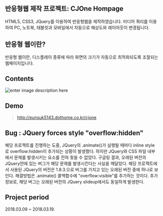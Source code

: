 ## 반응형웹 제작 프로젝트: CJOne Hompage
HTML5, CSS3, JQuery를 이용하여 반응형웹을 제작하였습니다.  미디어 쿼리를 이용하여 PC, 노트북, 태블릿과 모바일에서 자동으로 해상도와 레이아웃이 변경됩니다.


## 반응형 웹이란?
반응형 웹이란, 디스플레이 종류에 따라 화면의 크기가 자동으로 최적화되도록 조절되는 웹페이지입니다.


## Contents
![enter image description here](https://lh3.googleusercontent.com/kkY7_ELa6LRHUESCPqO7AlbOAtDiA-Y-jmiueAGcc7vmBpCTJ37NG5LF8koOSmkJNvtBBmvIiEX0 "responsiveWeb: cjone")


## Demo
>http://eunsuk5143.dothome.co.kr/cjone


## Bug : JQuery forces style "overflow:hidden"
해당 프로젝트를 진행하는 도중, JQuery의 .animate()가 실행될 때마다 inline style로 overflow:hidden이 추가되는 상황이 발생했다. 하지만 JQuery와 CSS 파일 내부에서 문제를 발생시키는 요소를 전혀 찾을 수 없었다.
구글링 결과, 오래된 버전의 JQuery안에 있는 버그가 해당 문제를 발생시킨다는 사실을 깨달았다. 해당 프로젝트에서 사용된 JQuery의 버전은 1.8.3.으로 버그를 가지고 있는 오래된 버전 중에 하나로 보인다. 해결방법은 .animate() 콜백함수에 "overflow:visible"를 추가하는 것이다.
추가정보로, 해당 버그는 오래된 버전의 JQuery slideup에서도 동일하게 발생한다.


## Project period
2018.03.09 ~ 2018.03.19.